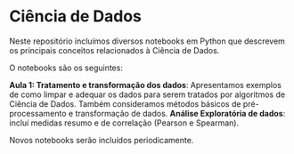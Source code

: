 # Ciência de Dados

Neste repositório incluímos diversos notebooks em Python que descrevem os principais conceitos relacionados à Ciência de Dados.

O notebooks são os seguintes:

**Aula 1: Tratamento e transformação dos dados**: Apresentamos exemplos de como limpar e adequar os dados para serem tratados por algoritmos de Ciência de Dados. Também consideramos métodos básicos de pré-processamento e transformação de dados.
**Análise Exploratória de dados**: incluí medidas resumo e de correlação (Pearson e Spearman).

Novos notebooks serão incluídos periodicamente.
